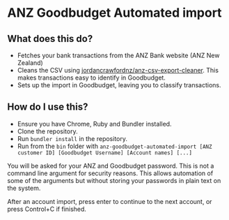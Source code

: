 # ANZ Goodbudget Automated import

## What does this do?
- Fetches your bank transactions from the ANZ Bank website (ANZ New Zealand)
- Cleans the CSV using [jordancrawfordnz/anz-csv-export-cleaner](https://github.com/jordancrawfordnz/anz-csv-export-cleaner). This makes transactions easy to identify in Goodbudget.
- Sets up the import in Goodbudget, leaving you to classify transactions.

## How do I use this?
- Ensure you have Chrome, Ruby and Bundler installed.
- Clone the repository.
- Run ``bundler install`` in the repository.
- Run from the ``bin`` folder with ``anz-goodbudget-automated-import [ANZ customer ID] [Goodbudget Username] [Account names] [...]``

You will be asked for your ANZ and Goodbudget password. This is not a command line argument for security reasons. This allows automation of some of the arguments but without storing your passwords in plain text on the system.

After an account import, press enter to continue to the next account, or press Control+C if finished.
